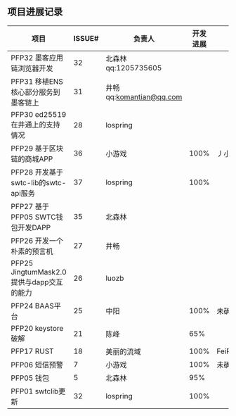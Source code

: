 ## 项目进展记录

| 项目           | ISSUE# | 负责人 | 开发进展 | 验收人 | 验收进展 | 日期  |
|----------------|--------|----------|--------|-------|-------|-------|
| PFP32 墨客应用链浏览器开发 | 32      | 北森林 qq:1205735605   |    |    |           | 2019/12/9 |
| PFP31 移植ENS核心部分服务到墨客链上 | 31      | 井畅 qq:komantian@qq.com  |        |      |        | 2019/12/9 |
| PFP30 ed25519 在井通上的支持情况 | 28      | lospring   |      |      |        | 11/19 |
| PFP29 基于区块链的商城APP | 36      | 小游戏   | 100%    |丿小丶灬 |     100%      | 2019/12/9 |
| PFP28 开发基于swtc-lib的swtc-api服务 | 37      | lospring   |    100%      |       |        | 11/19 |
| PFP27 基于PFP05 SWTC钱包开发DAPP | 35      | 北森林   |        |       |        | 11/19 |
| PFP26 开发一个朴素的预言机 | 27      | 井畅   |        |       |        | 10/14 |
| PFP25 JingtumMask2.0提供与dapp交互的能力 | 26      | luozb   |        |       |        | 10/14 |
| PFP24 BAAS平台 | 25     | 中阳     |   100%    |  未确定   |        | 11/30 |
| PFP20 keystore破解 | 21 | 陈峰     |  65%      |    |        | 11/30 |
| PFP17 RUST     | 18  | 美丽的流域  |  100%       |FeiPengZheng |   100%       | 2019/12/9 |
| PFP06 短信预警 | 7      | 小游戏   | 100% |   未确定    |       | 11/30 |
| PFP05 钱包     | 5      | 北森林   |  95%       |   |        | 11/15 |
| PFP01 swtclib更新 | 32  | lospring |  100%      |   |        | 10/30 |
